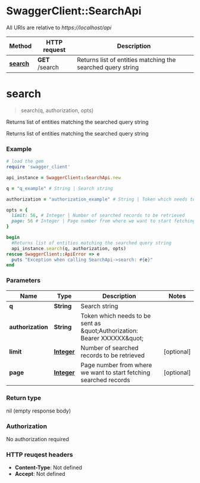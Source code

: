 # SwaggerClient::SearchApi

All URIs are relative to *https://localhost/api*

Method | HTTP request | Description
------------- | ------------- | -------------
[**search**](SearchApi.md#search) | **GET** /search | Returns list of entities matching the searched query string


# **search**
> search(q, authorization, opts)

Returns list of entities matching the searched query string

Returns list of entities matching the searched query string

### Example
```ruby
# load the gem
require 'swagger_client'

api_instance = SwaggerClient::SearchApi.new

q = "q_example" # String | Search string

authorization = "authorization_example" # String | Token which needs to be sent as \"Authorization: Bearer XXXXXX\" 

opts = { 
  limit: 56, # Integer | Number of searched records to be retrieved
  page: 56 # Integer | Page number from where we want to start fetching searched  records
}

begin
  #Returns list of entities matching the searched query string
  api_instance.search(q, authorization, opts)
rescue SwaggerClient::ApiError => e
  puts "Exception when calling SearchApi->search: #{e}"
end
```

### Parameters

Name | Type | Description  | Notes
------------- | ------------- | ------------- | -------------
 **q** | **String**| Search string | 
 **authorization** | **String**| Token which needs to be sent as \&quot;Authorization: Bearer XXXXXX\&quot;  | 
 **limit** | [**Integer**](.md)| Number of searched records to be retrieved | [optional] 
 **page** | [**Integer**](.md)| Page number from where we want to start fetching searched  records | [optional] 

### Return type

nil (empty response body)

### Authorization

No authorization required

### HTTP reuqest headers

 - **Content-Type**: Not defined
 - **Accept**: Not defined




